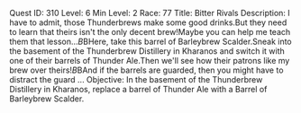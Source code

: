 Quest ID: 310
Level: 6
Min Level: 2
Race: 77
Title: Bitter Rivals
Description: I have to admit, those Thunderbrews make some good drinks.But they need to learn that theirs isn't the only decent brew!Maybe you can help me teach them that lesson...$B$BHere, take this barrel of Barleybrew Scalder.Sneak into the basement of the Thunderbrew Distillery in Kharanos and switch it with one of their barrels of Thunder Ale.Then we'll see how their patrons like my brew over theirs!$B$BAnd if the barrels are guarded, then you might have to distract the guard ...
Objective: In the basement of the Thunderbrew Distillery in Kharanos, replace a barrel of Thunder Ale with a Barrel of Barleybrew Scalder.
